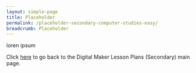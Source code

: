 ```yaml
---
layout: simple-page
title: Placeholder
permalink: /placeholder-secondary-computer-studies-easy/
breadcrumb: Placeholder
---
```


loren ipsum

Click [here](/in-schools/digital-maker/lesson-ideas-secondary/) to go back to the Digital Maker Lesson Plans (Secondary) main page.
